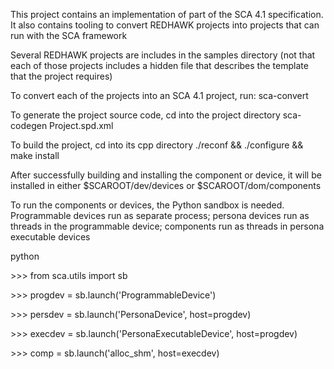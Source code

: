 
This project contains an implementation of part of the SCA 4.1 specification. It also contains tooling to convert REDHAWK projects into projects that can run with the SCA framework

Several REDHAWK projects are includes in the samples directory (not that each of those projects includes a hidden file that describes the template that the project requires)

To convert each of the projects into an SCA 4.1 project, run:
sca-convert <project directory> <new projects directory>

To generate the project source code, cd into the project directory
sca-codegen Project.spd.xml

To build the project, cd into its cpp directory
./reconf && ./configure && make install

After successfully building and installing the component or device, it will be installed in either $SCAROOT/dev/devices or $SCAROOT/dom/components

To run the components or devices, the Python sandbox is needed. Programmable devices run as separate process; persona devices run as threads in the programmable device; components run as threads in persona executable devices

python

\>\>\> from sca.utils import sb

\>\>\> progdev = sb.launch('ProgrammableDevice')

\>\>\> persdev = sb.launch('PersonaDevice', host=progdev)

\>\>\> execdev = sb.launch('PersonaExecutableDevice', host=progdev)

\>\>\> comp = sb.launch('alloc_shm', host=execdev)

